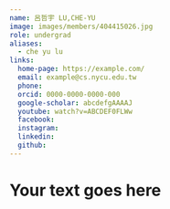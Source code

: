 ```yaml
---
name: 呂哲宇 LU,CHE-YU 
image: images/members/404415026.jpg 
role: undergrad
aliases:
  - che yu lu
links:
  home-page: https://example.com/
  email: example@cs.nycu.edu.tw
  phone: 
  orcid: 0000-0000-0000-000
  google-scholar: abcdefgAAAAJ
  youtube: watch?v=ABCDEF0FLWw
  facebook:
  instagram:
  linkedin:
  github:
---
```

# Your text goes here
